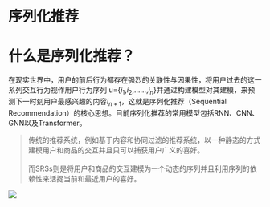 # 序列化推荐

# 什么是序列化推荐？

在现实世界中，用户的前后行为都存在强烈的关联性与因果性，将用户过去的这一系列交互行为视作用户行为序列 u={$i_1$,$i_2$,……,$i_n$}并通过构建模型对其建模，来预测下一时刻用户最感兴趣的内容$i_{n+1}$，这就是序列化推荐（Sequential Recommendation）的核心思想。目前序列化推荐的常用模型包括RNN、CNN、GNN以及Transformer。



> 传统的推荐系统，例如基于内容和协同过滤的推荐系统，以一种静态的方式建模用户和商品的交互并且只可以捕获用户广义的喜好。
<br/><br/>
而SRSs则是将用户和商品的交互建模为一个动态的序列并且利用序列的依赖性来活捉当前和最近用户的喜好。

![](https://cdn.xyxsw.site/boxcnolggxKhDZDBzIFPIaDFfhc.png)


